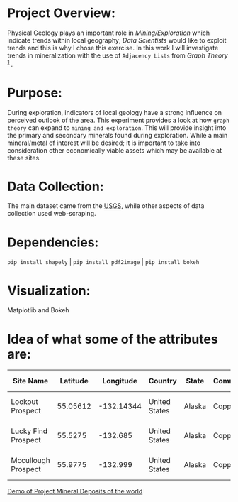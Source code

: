 # Project Overview: 
Physical Geology plays an important role in *Mining/Exploration* which indicate trends within local geography; *Data Scientists* would like to exploit trends and this is why I chose this exercise. In this work I will investigate trends in mineralization with the use of `Adjacency Lists` from *Graph Theory* <sup>[1](https://en.wikipedia.org/wiki/Adjacency_list#targetText=In%20graph%20theory%20and%20computer,for%20use%20in%20computer%20programs) </sup>.

# Purpose:
During exploration, indicators of local geology have a strong influence on perceived outlook of the area. This experiment provides a look at how `graph theory` can expand to `mining and exploration`. This will provide insight into the primary and secondary minerals found during exploration. While a main mineral/metal of interest will be desired; it is important to take into consideration other economically viable assets which may be available at these sites. 

# Data Collection: 
The main dataset came from the [USGS](https://mrdata.usgs.gov/mrds/), while other aspects of data collection used web-scraping. 

# Dependencies:
`pip install shapely` | `pip install pdf2image`  | `pip install bokeh`

# Visualization: 
Matplotlib and Bokeh

# Idea of what some of the attributes are:

| Site Name                | Latitude     | Longitude      | Country            | State      | Commodity_01     | Commodity_02     | Commodity_03     | Ore                                   | Gangue                         | Hrock type     |
|----------------------    |----------    |------------    |----------------    |--------    |--------------    |--------------    |--------------    |-----------------------------------    |----------------------------    |------------    |
| Lookout Prospect         | 55.05612     | -132.14344     | United States      | Alaska     | Copper           | Gold,Silver      | Nan              | Chalcopyrite,  Covellite,  Pyrite     | Quartz,  Sericite              | Schist         |
| Lucky  Find Prospect     | 55.5275      | -132.685       | United  States     | Alaska     | Copper           | Gold             | Nan              | Chalcopyrite, Pyrite                  | Calcite,  Quartz, Siderite     | Diabase        |
| Mccullough Prospect      | 55.9775      | -132.999       | United  States     | Alaska     | Copper           | Nan              | Zinc, Gold       | Chalcopyrite ,Pyrite,  Sphalerite     | Quartz                         | Siltstone      |


[Demo of Project Mineral Deposits of the world ](https://mybinder.org/v2/gh/MrFugu69/ProjectClass01_MineralDeposits/blob/master/Project_practice.ipynb)
